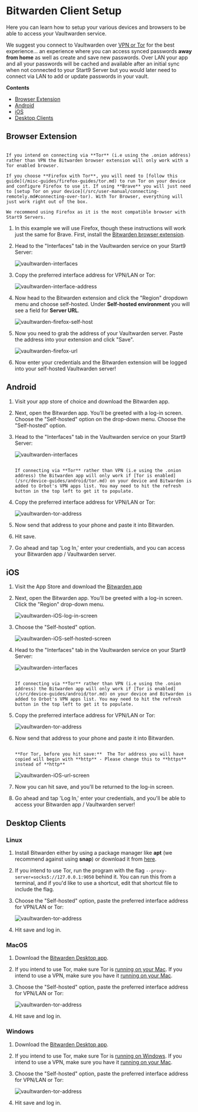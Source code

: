 # Bitwarden Client Setup

Here you can learn how to setup your various devices and browsers to be able to access your Vaultwarden service.

We suggest you connect to Vaultwarden over [VPN or Tor](/user-manual/connecting-remotely.md) for the best experience… an experience where you can access synced passwords **away from home** as well as create and save new passwords. Over LAN your app and all your passwords will be cached and available after an initial sync when not connected to your Start9 Server but you would later need to connect via LAN to add or update passwords in your vault.

**Contents**
- [Browser Extension](#browser-extension)
- [Android](#android)
- [iOS](#ios)
- [Desktop Clients](#desktop-clients)



## Browser Extension

```admonish tip

If you intend on connecting via **Tor** (i.e using the .onion address) rather than VPN the Bitwarden browser extension will only work with a Tor enabled browser.

If you choose **Firefox with Tor**, you will need to [follow this guide](/misc-guides/firefox-guides/tor.md) to run Tor on your device and configure Firefox to use it. If using **Brave** you will just need to [setup Tor on your device](/src/user-manual/connecting-remotely.md#connecting-over-tor). With Tor Browser, everything will just work right out of the box.

We recommend using Firefox as it is the most compatible browser with Start9 Servers.

```

1. In this example we will use Firefox, though these instructions will work just the same for Brave. First, install the [Bitwarden browser extension](https://addons.mozilla.org/en-US/firefox/addon/bitwarden-password-manager/).  

1. Head to the "Interfaces" tab in the Vaultwarden service on your Start9 Server:

    ![vaultwarden-interfaces](./assets/vaultwarden-interfaces.png)


1. Copy the preferred interface address for VPN/LAN or Tor:

    ![vaultwarden-interface-address](./assets/vaultwarden-interface-addresses.png)


1. Now head to the Bitwarden extension and click the "Region" dropdown menu and choose self-hosted. Under **Self-hosted environment** you will see a field for **Server URL**.

    ![vaultwarden-firefox-self-host](./assets/bitwarden-firefox-setup-step1.png)


1. Now you need to grab the address of your Vaultwarden server. Paste the address into your extension and click "Save".

    ![vaultwarden-firefox-url](./assets/bitwarden-firefox-setup-step2.png)


1. Now enter your credentials and the Bitwarden extension will be logged into your self-hosted Vaultwarden server!




## Android


1. Visit your app store of choice and download the Bitwarden app.

1. Next, open the Bitwarden app. You'll be greeted with a log-in screen. Choose the "Self-hosted" option on the drop-down menu. Choose the "Self-hosted" option. 

1. Head to the "Interfaces" tab in the Vaultwarden service on your Start9 Server:

    ![vaultwarden-interfaces](./assets/vaultwarden-interfaces.png)

    ```admonish tip

    If connecting via **Tor** rather than VPN (i.e using the .onion address) the Bitwarden app will only work if [Tor is enabled](/src/device-guides/android/tor.md) on your device and Bitwarden is added to Orbot's VPN apps list. You may need to hit the refresh button in the top left to get it to populate.

    ```

1. Copy the preferred interface address for VPN/LAN or Tor:

    ![vaultwarden-tor-address](./assets/vaultwarden-interface-addresses.png)


1. Now send that address to your phone and paste it into Bitwarden.

1. Hit save.

1. Go ahead and tap 'Log In,' enter your credentials, and you can access your Bitwarden app / Vaultwarden server.




## iOS

1. Visit the App Store and download the [Bitwarden app](https://apps.apple.com/app/bitwarden-password-manager/id1137397744)

1. Next, open the Bitwarden app. You'll be greeted with a log-in screen. Click the "Region" drop-down menu.

    ![vaultwarden-iOS-log-in-screen](./assets//bitwarden-iOS-setup-step1.png)


1. Choose the "Self-hosted" option.  

    ![vaultwarden-iOS-self-hosted-screen](./assets/bitwarden-iOS-setup-step2.png)

1. Head to the "Interfaces" tab in the Vaultwarden service on your Start9 Server:

    ![vaultwarden-interfaces](./assets/vaultwarden-interfaces.png)

    ```admonish tip

    If connecting via **Tor** rather than VPN (i.e using the .onion address) the Bitwarden app will only work if [Tor is enabled](/src/device-guides/android/tor.md) on your device and Bitwarden is added to Orbot's VPN apps list. You may need to hit the refresh button in the top left to get it to populate.

    ```

1. Copy the preferred interface address for VPN/LAN or Tor:

    ![vaultwarden-tor-address](./assets/vaultwarden-interface-addresses.png)


1. Now send that address to your phone and paste it into Bitwarden.

    ```admonish warning
    
    **For Tor, before you hit save:**  The Tor address you will have copied will begin with **http** - Please change this to **https** instead of **http**

    ```

    ![vaultwarden-iOS-url-screen](./assets/bitwarden-iOS-setup-step3.png)


1. Now you can hit save, and you'll be returned to the log-in screen.

1. Go ahead and tap 'Log In,' enter your credentials, and you'll be able to access your Bitwarden app / Vaultwarden server!



## Desktop Clients

### Linux
1. Install Bitwarden either by using a package manager like **apt** (we recommend against using **snap**) or download it from [here](https://bitwarden.com/download/).

1. If you intend to use Tor, run the program with the flag ``--proxy-server=socks5://127.0.0.1:9050`` behind it. You can run this from a terminal, and if you'd like to use a shortcut, edit that shortcut file to include the flag.

1. Choose the "Self-hosted" option, paste the preferred interface address for VPN/LAN or Tor:

    ![vaultwarden-tor-address](./assets/vaultwarden-interface-addresses.png)

1. Hit save and log in.


### MacOS
1. Download the [Bitwarden Desktop app](https://bitwarden.com/download/).

1. If you intend to use Tor, make sure Tor is [running on your Mac](/device-guides/mac/tor.md). If you intend to use a VPN, make sure you have it [running on your Mac](/device-guides/mac/vpn.md).

1. Choose the "Self-hosted" option, paste the preferred interface address for VPN/LAN or Tor:

    ![vaultwarden-tor-address](./assets/vaultwarden-interface-addresses.png)

1. Hit save and log in. 


### Windows
1. Download the [Bitwarden Desktop app](https://bitwarden.com/download/).

1. If you intend to use Tor, make sure Tor is [running on Windows](/device-guides/windows/tor.md). If you intend to use a VPN, make sure you have it [running on your Mac](/device-guides/windows/vpn.md).

1. Choose the "Self-hosted" option, paste the preferred interface address for VPN/LAN or Tor:

    ![vaultwarden-tor-address](./assets/vaultwarden-interface-addresses.png)

1. Hit save and log in. 